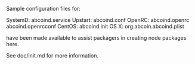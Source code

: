 Sample configuration files for:

SystemD: abcoind.service
Upstart: abcoind.conf
OpenRC:  abcoind.openrc
         abcoind.openrcconf
CentOS:  abcoind.init
OS X:    org.abcoin.abcoind.plist

have been made available to assist packagers in creating node packages here.

See doc/init.md for more information.
